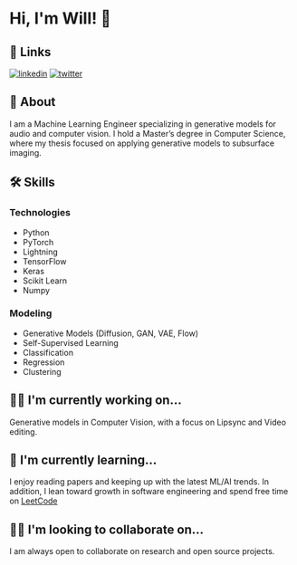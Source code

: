 
# Hi, I'm Will! 👋


## 🔗 Links
[![linkedin](https://img.shields.io/badge/linkedin-0A66C2?style=for-the-badge&logo=linkedin&logoColor=white)](https://www.linkedin.com/in/william-rice)
[![twitter](https://img.shields.io/badge/twitter-1DA1F2?style=for-the-badge&logo=twitter&logoColor=white)](https://twitter.com/_Will_Rice)


## 🚀 About

I am a Machine Learning Engineer specializing in generative models for audio and computer vision. I hold a Master’s degree in Computer Science, where my thesis focused on applying generative models to subsurface imaging.


## 🛠 Skills

### Technologies
- Python
- PyTorch
- Lightning
- TensorFlow
- Keras
- Scikit Learn
- Numpy

### Modeling
- Generative Models (Diffusion, GAN, VAE, Flow)
- Self-Supervised Learning 
- Classification
- Regression
- Clustering


## 👩‍💻 I'm currently working on...
Generative models in Computer Vision, with a focus on Lipsync and Video editing.

## 🧠 I'm currently learning...
I enjoy reading papers and keeping up with the latest ML/AI trends. In addition, I lean toward growth in software engineering and spend free time on [LeetCode](https://leetcode.com/will-rice/)

## 👯‍♀️ I'm looking to collaborate on...
I am always open to collaborate on research and open source projects.

